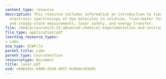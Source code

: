 ```yaml
---
content_type: resource
description: This resource includes information on introduction to time-resolved methods,
  electronic spectroscopy of dye molecules in solution, fluorimeter for transient
  and steady-state measurements, laser safety, and energy transfer.
file: /media/courses/5-33-advanced-chemical-experimentation-and-instrumentation-fall-2007/c6d6a5ecb408d194db574c9e6e103a92_laser.pdf
file_type: application/pdf
learning_resource_types:
- Labs
ocw_type: OCWFile
parent_title: Labs
parent_type: CourseSection
resourcetype: Document
title: laser.pdf
uid: c6d6a5ec-b408-d194-db57-4c9e6e103a92
---
```

